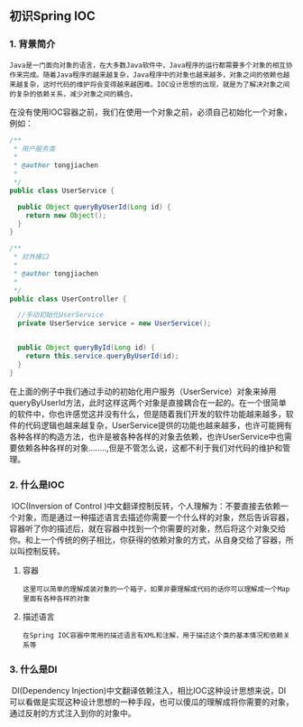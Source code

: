 ## 初识Spring IOC

### 1. 背景简介

 	Java是一门面向对象的语言，在大多数Java软件中，Java程序的运行都需要多个对象的相互协作来完成。随着Java程序的越来越复杂，Java程序中的对象也越来越多，对象之间的依赖也越来越复杂，这时代码的维护将会变得越来越困难。IOC设计思想的出现，就是为了解决对象之间的复杂的依赖关系，减少对象之间的耦合。

​	在没有使用IOC容器之前，我们在使用一个对象之前，必须自己初始化一个对象，例如：

```java
/**
 * 用户服务类
 * 
 * @author tongjiachen
 *
 */
public class UserService {

  public Object queryByUserId(Long id) {
    return new Object();
  }
}

/**
 * 对外接口
 * 
 * @author tongjiachen
 *
 */
public class UserController {

  //手动初始化UserService
  private UserService service = new UserService();


  public Object queryById(Long id) {
    return this.service.queryByUserId(id);
  }
}


```

​	在上面的例子中我们通过手动的初始化用户服务（UserService）对象来掉用queryByUserId方法，此时这样这两个对象是直接耦合在一起的。在一个很简单的软件中，你也许感觉这并没有什么，但是随着我们开发的软件功能越来越多，软件的代码逻辑也越来越复杂，UserService提供的功能也越来越多，也许可能拥有各种各样的构造方法，也许是被各种各样的对象去依赖，也许UserService中也需要依赖各种各样的对象........,但是不管怎么说，这都不利于我们对代码的维护和管理。

### 2. 什么是IOC

​	IOC(Inversion of Control )中文翻译控制反转，个人理解为：不要直接去依赖一个对象，而是通过一种描述语言去描述你需要一个什么样的对象，然后告诉容器，容器听了你的描述后，就在容器中找到一个你需要的对象，然后将这个对象交给你。和上一个传统的例子相比，你获得的依赖对象的方式，从自身交给了容器，所以叫控制反转。

1. 容器

   ```
   这里可以简单的理解成装对象的一个箱子，如果非要理解成代码的话你可以理解成一个Map里面有各种各样的对象
   ```

2. 描述语言

   ```
   在Spring IOC容器中常用的描述语言有XML和注解，用于描述这个类的基本情况和依赖关系等
   ```

   

### 3. 什么是DI

​	DI(Dependency Injection)中文翻译依赖注入，相比IOC这种设计思想来说，DI可以看做是实现这种设计思想的一种手段，也可以傻瓜的理解成将你需要的对象，通过反射的方式注入到你的对象中。

​	